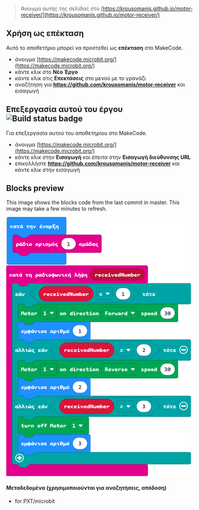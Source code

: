 
> Άνοιγμα αυτής της σελίδας στο [https://krousomanis.github.io/motor-receiver/](https://krousomanis.github.io/motor-receiver/)

## Χρήση ως επέκταση

Αυτό το αποθετήριο μπορεί να προστεθεί ως **επέκταση** στο MakeCode.

* άνοιγμα [https://makecode.microbit.org/](https://makecode.microbit.org/)
* κάντε κλικ στο **Νέο Έργο**
* κάντε κλικ στις **Επεκτάσεις** στο μενού με το γρανάζι
* αναζήτηση για **https://github.com/krousomanis/motor-receiver** και εισαγωγή

## Επεξεργασία αυτού του έργου ![Build status badge](https://github.com/krousomanis/motor-receiver/workflows/MakeCode/badge.svg)

Για επεξεργασία αυτού του αποθετηρίου στο MakeCode.

* άνοιγμα [https://makecode.microbit.org/](https://makecode.microbit.org/)
* κάντε κλικ στην **Εισαγωγή** και έπειτα στην **Εισαγωγή διεύθυνσης URL**
* επικολλήστε **https://github.com/krousomanis/motor-receiver** και κάντε κλικ στην εισαγωγή

## Blocks preview

This image shows the blocks code from the last commit in master.
This image may take a few minutes to refresh.

![A rendered view of the blocks](https://github.com/krousomanis/motor-receiver/raw/master/.github/makecode/blocks.png)

#### Μεταδεδομένα (χρησιμοποιούνται για αναζητήσεις, απόδοση)

* for PXT/microbit
<script src="https://makecode.com/gh-pages-embed.js"></script><script>makeCodeRender("{{ site.makecode.home_url }}", "{{ site.github.owner_name }}/{{ site.github.repository_name }}");</script>
